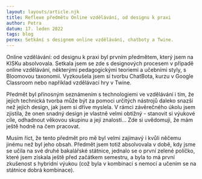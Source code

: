 ```yaml
---
layout: layouts/article.njk
title: Reflexe předmětu Online vzdělávání, od designu k praxi
author: Petra
datum: 17. leden 2022
tags: blog
perex: Setkání s designem online vzdělávání, chatboty a Twine. 
---
```

Online vzdělávání: od designu k praxi byl prvním předmětem, který jsem na KISKu absolvovala. Setkala jsem se zde s designových procesem v případě online vzdělávání, některými pedagogickými teoriemi a učebními styly, s Bloomovou taxonomií. Vyzkoušela jsem si tvorbu ChatBota, kurzu v Google Classroom nebo například vzdělávací hry v Twine. 

Předmět byl přínosným seznámením s technologiemi ve vzdělávání i tím, že jejich technická tvorba může být za pomoci určitých nástrojů daleko snazší než jejich design, jak jsem si dříve myslela. V rámci závěrečného úkolu jsem zjistila, že onen snadný design je vlastně velmi obtížný - stanovit si výukové cíle, odhadnout věkovou skupinu a její znalosti… Zde si uvědomuji, že mám ještě hodně na čem pracovat. 

Musím říct, že tento předmět pro mě byl velmi zajímavý i kvůli něčemu jinému než byl jeho obsah. Předmět jsem totiž absolvovala v době, kdy jsme se učila na své druhé bakalářské státnice, jednalo se o první zelené políčko, které jsem získala ještě před začátkem semestru, a byla to má první zkušenost s hybridní výukou (což byla v kombinaci s nemocí a učením se na státnice dobrá kombinace). 
